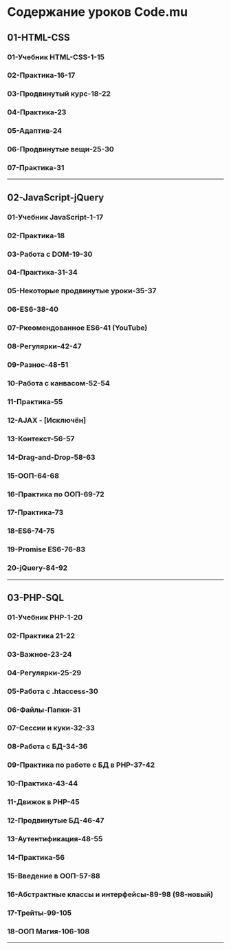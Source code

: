 # Содержание уроков Code.mu

## 01-HTML-CSS

### 01-Учебник HTML-CSS-1-15
### 02-Практика-16-17
### 03-Продвинутый курс-18-22
### 04-Практика-23
### 05-Адаптив-24
### 06-Продвинутые вещи-25-30
### 07-Практика-31

---
## 02-JavaScript-jQuery

### 01-Учебник JavaScript-1-17
### 02-Практика-18
### 03-Работа с DOM-19-30
### 04-Практика-31-34
### 05-Некоторые продвинутые уроки-35-37
### 06-ES6-38-40
### 07-Ркеомендованное ES6-41 (YouTube)
### 08-Регулярки-42-47
### 09-Разнос-48-51
### 10-Работа с канвасом-52-54
### 11-Практика-55 
### 12-AJAX - [Исключён]
### 13-Контекст-56-57
### 14-Drag-and-Drop-58-63
### 15-ООП-64-68
### 16-Практика по ООП-69-72
### 17-Практика-73
### 18-ES6-74-75
### 19-Promise ES6-76-83
### 20-jQuery-84-92

---
## 03-PHP-SQL

### 01-Учебник PHP-1-20
### 02-Практика 21-22
### 03-Важное-23-24
### 04-Регулярки-25-29
### 05-Работа с .htaccess-30
### 06-Файлы-Папки-31
### 07-Сессии и куки-32-33
### 08-Работа с БД-34-36
### 09-Практика по работе с БД в PHP-37-42
### 10-Практика-43-44
### 11-Движок в PHP-45
### 12-Продвинутые БД-46-47
### 13-Аутентификация-48-55
### 14-Практика-56
### 15-Введение в ООП-57-88
### 16-Абстрактные классы и интерфейсы-89-98 (98-новый)
### 17-Трейты-99-105
### 18-ООП Магия-106-108
---